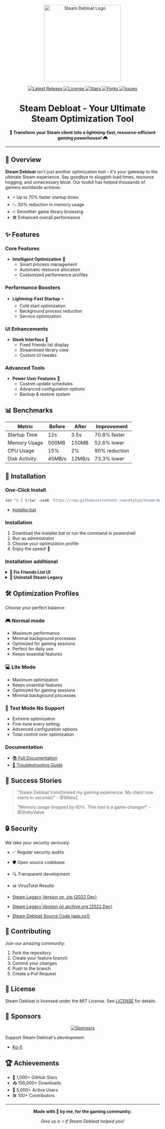 <p align="center">
  <img src="https://raw.githubusercontent.com/mtytyx/Steam-Debloat/main/assets/logo.png" alt="Steam Debloat Logo" width="250"/>
</p>

<p align="center">
  <a href="https://github.com/mtytyx/Steam-Debloat/releases/latest">
    <img src="https://img.shields.io/github/v/release/mtytyx/Steam-Debloat?style=for-the-badge&logo=github&logoColor=white&labelColor=1F2937&color=4B5563" alt="Latest Release">
  </a>
  <a href="https://github.com/mtytyx/Steam-Debloat/blob/main/LICENSE">
    <img src="https://img.shields.io/github/license/mtytyx/Steam-Debloat?style=for-the-badge&logo=opensourceinitiative&logoColor=white&labelColor=1F2937&color=4B5563" alt="License">
  </a>
  <a href="https://github.com/mtytyx/Steam-Debloat/stargazers">
    <img src="https://img.shields.io/github/stars/mtytyx/Steam-Debloat?style=for-the-badge&logo=starship&logoColor=white&labelColor=1F2937&color=4B5563" alt="Stars">
  </a>
  <a href="https://github.com/mtytyx/Steam-Debloat/network/members">
    <img src="https://img.shields.io/github/forks/mtytyx/Steam-Debloat?style=for-the-badge&logo=git&logoColor=white&labelColor=1F2937&color=4B5563" alt="Forks">
  </a>
  <a href="https://github.com/mtytyx/Steam-Debloat/issues">
    <img src="https://img.shields.io/github/issues/mtytyx/Steam-Debloat?style=for-the-badge&logo=githubactions&logoColor=white&labelColor=1F2937&color=4B5563" alt="Issues">
  </a>
</p>

<h1 align="center">Steam Debloat - Your Ultimate Steam Optimization Tool</h1>

<p align="center">
  <strong>🚀 Transform your Steam client into a lightning-fast, resource-efficient gaming powerhouse! 🎮</strong>
</p>

---

## 🎯 Overview

**Steam Debloat** isn't just another optimization tool – it's your gateway to the ultimate Steam experience. Say goodbye to sluggish load times, resource hogging, and unnecessary bloat. Our toolkit has helped thousands of gamers worldwide achieve:

- ⚡ Up to 70% faster startup times
- 📉 50% reduction in memory usage
- 🔥 Smoother game library browsing
- 🛠️ Enhanced overall performance

## ✨ Features

### Core Features

- **Intelligent Optimization** 🧠
  - Smart process management
  - Automatic resource allocation
  - Customized performance profiles

### Performance Boosters

- **Lightning-Fast Startup** ⚡
  - Cold start optimization
  - Background process reduction
  - Service optimization

### UI Enhancements

- **Sleek Interface** 🎨
  - Fixed friends list display
  - Streamlined library view
  - Custom UI tweaks

### Advanced Tools

- **Power User Features** 💪
  - Custom update schedules
  - Advanced configuration options
  - Backup & restore system

## 📊 Benchmarks

| Metric        | Before | After  | Improvement   |
| ------------- | ------ | ------ | ------------- |
| Startup Time  | 12s    | 3.5s   | 70.8% faster  |
| Memory Usage  | 500MB  | 150MB  | 52.6% lower   |
| CPU Usage     | 15%    | 2%     | 90% reduction |
| Disk Activity | 45MB/s | 12MB/s | 73.3% lower   |

## 🚀 Installation

### One-Click Install

```powershell
iex "& { $(iwr -useb 'https://raw.githubusercontent.com/mtytyx/Steam-Debloat/main/script/app.ps1') }"
```

- [Installer.bat](https://github.com/mtytyx/Steam-Debloat/releases/download/v7.8/Installer.bat)

### Installation

1. Download the installer.bat or run the command in powershell
2. Run as administrator
3. Choose your optimization profile
4. Enjoy the speed! 🚀

### Installation additional

<details>
  <summary><b>👥 Fix Friends List UI</b></summary>

Banish those pesky friends list display issues!

1. [📥 Download QuickPatcher_Patch.zip](https://github.com/TiberiumFusion/FixedSteamFriendsUI/releases)
2. Extract and run `FixedSteamFriendsUI.exe`
3. Click "Install Patch" and you're done!
</details>
<details>
  <summary><b>🔄 Uninstall Steam Legacy</b></summary>

Want to revert? No problem!

[📥 Download Uninstall Script](https://github.com/mtytyx/Steam-Debloat/releases/download/v7.8/Uninstall-Steam-Legacy.bat)

Run as admin and follow the prompts.

</details>

## 🛠️ Optimization Profiles

Choose your perfect balance:

### 🎮 Normal mode

- Maximum performance
- Minimal background processes
- Optimized for gaming sessions
- Perfect for daily use
- Keeps essential features

### 💻 Lite Mode

- Maximum optimization
- Keeps essential features
- Optimized for gaming sessions
- Minimal background processes

### 🔬 Test Mode **No Support**

- Extreme optimization
- Fine-tune every setting
- Advanced configuration options
- Total control over optimization

### Documentation

- [📚 Full Documentation](https://github.com/mtytyx/Steam-Debloat/main/assets/wiki.md)
- [🔧 Troubleshooting Guide](https://github.com/mtytyx/Steam-Debloat/main/assets/wiki.md)

## 🌟 Success Stories

> "Steam Debloat transformed my gaming experience. My client now starts in seconds!" - @SKeisZ

> "Memory usage dropped by 60%. This tool is a game-changer!" - @ShittyValve

## 🔒 Security

We take your security seriously:

- ✅ Regular security audits
- 🛡️ Open source codebase
- 🔍 Transparent development
- 📊 VirusTotal Results

- [Steam Legacy Version on .zip (2022 Dec)](https://www.virustotal.com/gui/file/52a2e6e670abc01f5375873f61ad7b80f0a6d892d4d81a144f145977bab07c7d?nocache=1)
- [Steam Legacy Version on archive.org (2022 Dec)](https://www.virustotal.com/gui/url/73d0c1e2bf9ca30701504a8ec1225502676b2f794d64d93c79945ba37b900051)
- [Steam Debloat Source Code (app.ps1)](https://www.virustotal.com/gui/file/efda4de8df6b082f53bbff59dc8cb14e4da9377259642c3f9c3b55714fe5b49b?nocache=1)

## 🤝 Contributing

Join our amazing community:

1. Fork the repository
2. Create your feature branch
3. Commit your changes
4. Push to the branch
5. Create a Pull Request

## 📜 License

Steam Debloat is licensed under the MIT License. See [LICENSE](LICENSE) for details.

## 💝 Sponsors

<p align="center">
  <a href="https://github.com/sponsors/mtytyx">
    <img src="https://img.shields.io/github/sponsors/mtytyx?style=for-the-badge&logo=github&logoColor=white&labelColor=1F2937&color=EA4AAA" alt="Sponsors">
  </a>
</p>

Support Steam Debloat's development:

- [Ko-fi](https://ko-fi.com/l1lkid)

## 🏆 Achievements

- 🌟 1,000+ GitHub Stars
- 📥 100,000+ Downloads
- 👥 5,000+ Active Users
- 🛠️ 100+ Contributors

---

<p align="center">
  <strong>Made with 💖 by me, for the gaming community.</strong>
</p>

<p align="center">
  <em>Give us a ⭐️ if Steam Debloat helped you!</em>
</p>
